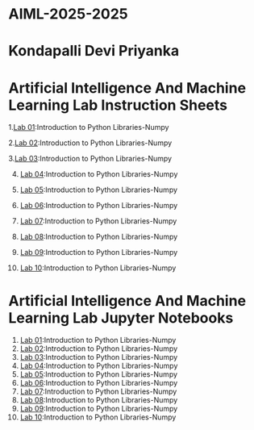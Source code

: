 # AIML-2025-2025
# Kondapalli Devi Priyanka
# Artificial Intelligence And Machine Learning Lab Instruction Sheets

1.[Lab 01]():Introduction to Python Libraries-Numpy

2.[Lab 02]():Introduction to Python Libraries-Numpy

3.[Lab 03]():Introduction to Python Libraries-Numpy

4. [Lab 04](https://github.com/2303A51108/AIML-2025/blob/main/AIML_A4%20(1).pdf):Introduction to Python Libraries-Numpy

5. [Lab 05]():Introduction to Python Libraries-Numpy

6. [Lab 06]():Introduction to Python Libraries-Numpy

7. [Lab 07]():Introduction to Python Libraries-Numpy

8. [Lab 08]():Introduction to Python Libraries-Numpy

9. [Lab 09]():Introduction to Python Libraries-Numpy

10. [Lab 10]():Introduction to Python Libraries-Numpy

# Artificial Intelligence And Machine Learning Lab Jupyter Notebooks
1. [Lab 01]():Introduction to Python Libraries-Numpy
2. [Lab 02]():Introduction to Python Libraries-Numpy
3. [Lab 03]():Introduction to Python Libraries-Numpy
4. [Lab 04]():Introduction to Python Libraries-Numpy
5. [Lab 05]():Introduction to Python Libraries-Numpy
6. [Lab 06]():Introduction to Python Libraries-Numpy
7. [Lab 07]():Introduction to Python Libraries-Numpy
8. [Lab 08]():Introduction to Python Libraries-Numpy
9. [Lab 09]():Introduction to Python Libraries-Numpy
10. [Lab 10]():Introduction to Python Libraries-Numpy
